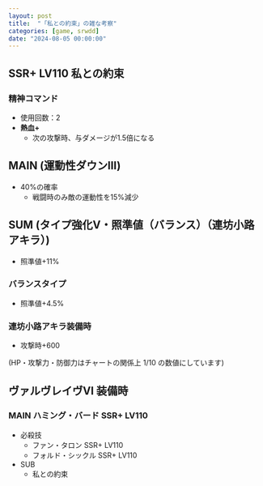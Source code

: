 ```yaml
---
layout: post
title:  "「私との約束」の雑な考察"
categories: [game, srwdd]
date: "2024-08-05 00:00:00"
---
```


## SSR+ LV110 私との約束

### 精神コマンド

- 使用回数：2
- **熱血+**
  - 次の攻撃時、与ダメージが1.5倍になる

## MAIN (運動性ダウンⅢ)

- 40%の確率
  - 戦闘時のみ敵の運動性を15%減少

## SUM (タイプ強化Ⅴ・照準値（バランス）（連坊小路アキラ）)

- 照準値+11%

### バランスタイプ

- 照準値+4.5%

### 連坊小路アキラ装備時

- 攻撃時+600

<canvas id="chart-1" style="background-color: #fff"></canvas>

(HP・攻撃力・防御力はチャートの関係上 1/10 の数値にしています)

## ヴァルヴレイヴⅥ 装備時

### MAIN ハミング・バード SSR+ LV110
- 必殺技
  - ファン・タロン SSR+ LV110
  - フォルド・シックル SSR+ LV110
- SUB
  - 私との約束

<canvas id="chart-2" style="background-color: #fff"></canvas>

<script src="https://cdn.jsdelivr.net/npm/chart.js"></script>
<script>
    // chart-2
    const ctx2 = document.getElementById('chart-2');
    new Chart(ctx2, {
        type: 'radar',
        data: {
            labels: ["HP", "攻撃力", "防御力", "照準値", "運動性"],
            datasets: [
                {
                    label: "基礎値",
                    data: [
                        24312 / 10,  
                        13821 / 10, 
                        12838 / 10, 
                        1353, 
                        1098
                    ]
                },
                {
                    label: "ヴァルヴレイヴⅥ・気力100",
                    data: [
                        24312 / 10,
                        ((13821 + 600) * (1 + (16 + 6.5 + 5 + 12.5) / 100)) / 10, 
                        (12838 * (1 + (16 + 6.5) / 100)) / 10, 
                        (1353  * (1 + (16 + 6.5 + 11 + 4.5 + 13 + 12.5) / 100)), 
                        (1098  * (1 + (6.5) / 100))
                    ]
                },
                // {
                //     label: "自分の育成状況 (2024/08/05)",
                //     data: [
                //         35506 / 10,
                //         26297 / 10,
                //         22995 / 10,
                //         3067,
                //         1370
                //     ]
                // }
                // {
                //     label: "自分の育成状況 (2024/08/05)",
                //     memo: "気力150, 私との約束SSR+, 私との約束SSR, 私との約束SSR, 私との約束SSR",
                //     data: [
                //         37136 / 10,
                //         30055 / 10,
                //         25149 / 10,
                //         3947,
                //         1509
                //     ]
                // },
                // {
                //     label: "自分の育成状況 (2024/08/05)",
                //     memo: "気力150, 私との約束SSR+, サマーソルト・ティアーSSR(+5), 新しき年を往く歩みSSR, 超高速ミサイルSSR(+5)",
                //     data: [
                //         36907 / 10,
                //         28578 / 10,
                //         29071 / 10,
                //         3273,
                //         1493
                //     ]
                // },
                // {
                //     label: "自分の育成状況 (2024/08/05)",
                //     memo: "気力150, 私との約束SSR+, サマーソルト・ティアーSSR(+5), 新しき年を往く歩みSSR, サマーソルト・ティアーSSR(+5)",
                //     data: [
                //         36951 / 10,
                //         28541 / 10,
                //         30961 / 10,
                //         3273,
                //         1488
                //     ]
                // }
            ]
        }
    })
    // chart
    const ctx1 = document.getElementById('chart-1');
    new Chart(ctx1, {
        type: 'radar',
        data: {
            labels: ["HP", "攻撃力", "防御力", "照準値", "運動性"],
            datasets: [{
                label: "基礎値",
                data: [
                    (2880 * 15 / 100) / 10,  
                    (2970 * 15 / 100) / 10, 
                    (2940 * 15 / 100) / 10, 
                    306  * 15 / 100 * (1 + 11 / 100), 
                    255  * 15 / 100
                ]
            },
            {
                label: "バランスタイプ",
                data: [
                    (2880 * 15 / 100) / 10, 
                    (2970 * 15 / 100) / 10, 
                    (2940 * 15 / 100) / 10, 
                    306  * 15 / 100 * (1 + (11 + 4.5) / 100), 
                    255  * 15 / 100
                ]
            },
            {
                label: "連坊小路アキラ装備時",
                data: [
                    (2880 * 15 / 100) / 10, 
                    (2970 * 15 / 100 + 600) / 10, 
                    (2940 * 15 / 100) / 10, 
                    306  * 15 / 100 * (1 + (11 + 4.5) / 100), 
                    255  * 15 / 100
                ]
            }]
        }
    });
</script>
